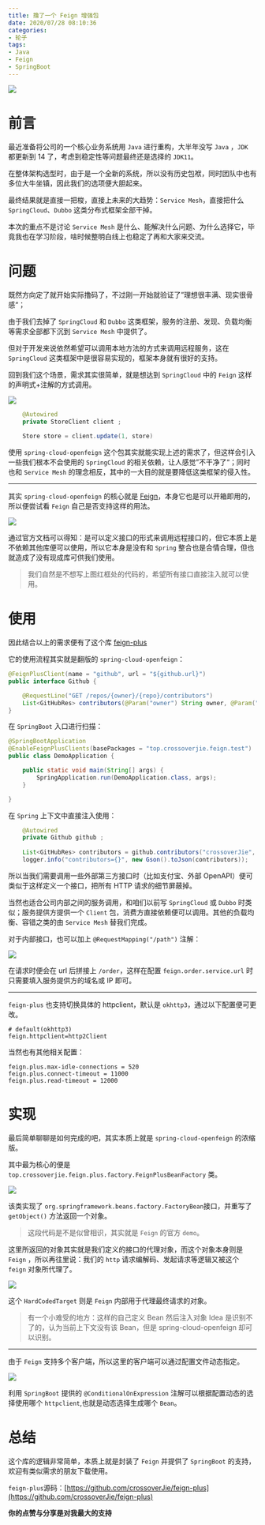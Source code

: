 ```yaml
---
title: 撸了一个 Feign 增强包
date: 2020/07/28 08:10:36 
categories: 
- 轮子
tags: 
- Java
- Feign
- SpringBoot
---
```


![](https://i.loli.net/2020/07/28/uA1BmwnQNs3GXHS.jpg)

# 前言

最近准备将公司的一个核心业务系统用 `Java` 进行重构，大半年没写 `Java` ，`JDK` 都更新到 14 了，考虑到稳定性等问题最终还是选择的 `JDK11`。

在整体架构选型时，由于是一个全新的系统，所以没有历史包袱，同时团队中也有多位大牛坐镇，因此我们的选项便大胆起来。

最终结果就是直接一把梭，直接上未来的大趋势：`Service Mesh`，直接把什么 `SpringCloud`、`Dubbo` 这类分布式框架全部干掉。

本次的重点不是讨论 `Service Mesh` 是什么、能解决什么问题、为什么选择它，毕竟我也在学习阶段，啥时候整明白线上也稳定了再和大家来交流。

<!--more-->

# 问题

既然方向定了就开始实际撸码了，不过刚一开始就验证了”理想很丰满、现实很骨感“；

由于我们去掉了 `SpringCloud` 和 `Dubbo` 这类框架，服务的注册、发现、负载均衡等需求全部都下沉到 `Service Mesh` 中提供了。

但对于开发来说依然希望可以调用本地方法的方式来调用远程服务，这在 `SpringCloud` 这类框架中是很容易实现的，框架本身就有很好的支持。

回到我们这个场景，需求其实很简单，就是想达到 `SpringCloud` 中的 `Feign` 这样的声明式+注解的方式调用。

![](https://i.loli.net/2020/07/28/xnIo8mQbjHfURZg.jpg)

```java
    @Autowired
    private StoreClient client ;
    
    Store store = client.update(1, store)
```

使用 `spring-cloud-openfeign` 这个包其实就能实现上述的需求了，但这样会引入一些我们根本不会使用的 `SpringCloud` 的相关依赖，让人感觉”不干净了“；同时也和 `Service Mesh` 的理念相反，其中的一大目的就是要降低这类框架的侵入性。

---

其实 `spring-cloud-openfeign` 的核心就是 [Feign](https://github.com/OpenFeign/feign)，本身它也是可以开箱即用的，所以便尝试看 `Feign` 自己是否支持这样的用法。

![](https://i.loli.net/2020/07/28/TXLH9rFSNyp1x4I.jpg)

通过官方文档可以得知：是可以定义接口的形式来调用远程接口的，但它本质上是不依赖其他库便可以使用，所以它本身是没有和 `Spring` 整合也是合情合理，但也就造成了没有现成库可供我们使用。

> 我们自然是不想写上图红框处的代码的，希望所有接口直接注入就可以使用。


# 使用

因此结合以上的需求便有了这个库 [feign-plus](https://github.com/crossoverJie/feign-plus)

它的使用流程其实就是翻版的 `spring-cloud-openfeign`：

```java
@FeignPlusClient(name = "github", url = "${github.url}")
public interface Github {

    @RequestLine("GET /repos/{owner}/{repo}/contributors")
    List<GitHubRes> contributors(@Param("owner") String owner, @Param("repo") String repo);
}
```

在 `SpringBoot` 入口进行扫描：

```java
@SpringBootApplication
@EnableFeignPlusClients(basePackages = "top.crossoverjie.feign.test")
public class DemoApplication {

	public static void main(String[] args) {
		SpringApplication.run(DemoApplication.class, args);
	}

}
```

在 `Spring` 上下文中直接注入使用：

```java
    @Autowired
    private Github github ;
    
    List<GitHubRes> contributors = github.contributors("crossoverJie", "feign-plus");
    logger.info("contributors={}", new Gson().toJson(contributors));    
```

所以当我们需要调用一些外部第三方接口时（比如支付宝、外部 OpenAPI）便可类似于这样定义一个接口，把所有 HTTP 请求的细节屏蔽掉。

当然也适合公司内部之间的服务调用，和咱们以前写 `SpringCloud` 或 `Dubbo` 时类似；服务提供方提供一个 `Client` 包，消费方直接依赖便可以调用。其他的负载均衡、容错之类的由 `Service Mesh` 替我们完成。

对于内部接口，也可以加上 `@RequestMapping("/path")` 注解：

![](https://i.loli.net/2020/07/28/XetQ4EgyqiRhJdB.jpg)

在请求时便会在 url 后拼接上 `/order`，这样在配置 `feign.order.service.url` 时只需要填入服务提供方的域名或 IP 即可。

---


`feign-plus` 也支持切换具体的 httpclient，默认是 `okhttp3`，通过以下配置便可更改。

```properties
# default(okhttp3)
feign.httpclient=http2Client
```

当然也有其他相关配置：

```properties
feign.plus.max-idle-connections = 520
feign.plus.connect-timeout = 11000
feign.plus.read-timeout = 12000
```



# 实现

最后简单聊聊是如何完成的吧，其实本质上就是 `spring-cloud-openfeign` 的浓缩版。

其中最为核心的便是 `top.crossoverjie.feign.plus.factory.FeignPlusBeanFactory` 类。

![](https://i.loli.net/2020/07/28/N3yep2SP1zniu6T.jpg)

该类实现了 `org.springframework.beans.factory.FactoryBean`接口，并重写了 `getObject()` 方法返回一个对象。

> 这段代码是不是似曾相识，其实就是 `Feign` 的官方 `demo`。

这里所返回的对象其实就是我们定义的接口的代理对象，而这个对象本身则是 `Feign` ，所以再往里说：我们的 `http` 请求编解码、发起请求等逻辑又被这个 `feign` 对象所代理了。

![](https://i.loli.net/2020/07/28/joLesbxGQrEkK37.jpg)

这个 `HardCodedTarget` 则是 `Feign` 内部用于代理最终请求的对象。

> 有一个小难受的地方：这样的自己定义 Bean 然后注入对象 Idea 是识别不了的，认为当前上下文没有该 Bean，但是 spring-cloud-openfeign 却可以识别。

---

由于 `Feign` 支持多个客户端，所以这里的客户端可以通过配置文件动态指定。

![](https://i.loli.net/2020/07/28/q74soVAQbl5NyK6.jpg)

利用 `SpringBoot` 提供的 `@ConditionalOnExpression` 注解可以根据配置动态的选择使用哪个 `httpclient`,也就是动态选择生成哪个 `Bean`。

# 总结

这个库的逻辑非常简单，本质上就是封装了 `Feign` 并提供了 `SpringBoot` 的支持，欢迎有类似需求的朋友下载使用。

`feign-plus`源码：[https://github.com/crossoverJie/feign-plus](https://github.com/crossoverJie/feign-plus)


**你的点赞与分享是对我最大的支持**
